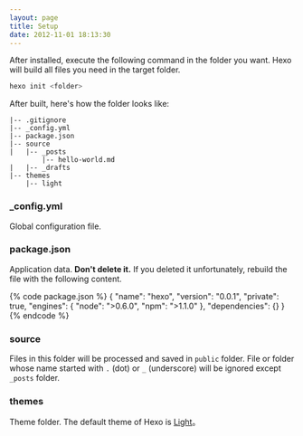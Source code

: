 ```yaml
---
layout: page
title: Setup
date: 2012-11-01 18:13:30
---
```


After installed, execute the following command in the folder you want. Hexo will build all files you need in the target folder.

``` bash
hexo init <folder>
```

After built, here's how the folder looks like:

``` plain
|-- .gitignore
|-- _config.yml
|-- package.json
|-- source
|   |-- _posts
        |-- hello-world.md
|   |-- _drafts
|-- themes
    |-- light
```

### _config.yml

Global configuration file.

### package.json

Application data. **Don't delete it.** If you deleted it unfortunately, rebuild the file with the following content.

{% code package.json %}
{
  "name": "hexo",
  "version": "0.0.1",
  "private": true,
  "engines": {
    "node": ">0.6.0",
    "npm": ">1.1.0"
  },
  "dependencies": {}
}
{% endcode %}

### source

Files in this folder will be processed and saved in `public` folder. File or folder whose name started with `.` (dot) or `_` (underscore) will be ignored except `_posts` folder.

### themes

Theme folder. The default theme of Hexo is [Light][1]。

[1]: https://github.com/tommy351/hexo-theme-light